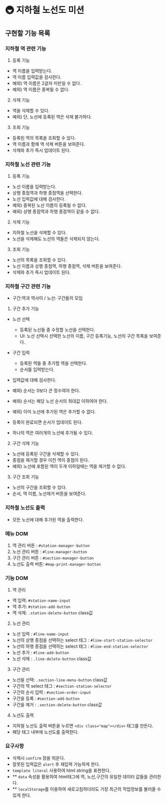 # 🚇 지하철 노선도 미션

## 구현할 기능 목록

### 지하철 역 관련 기능

1. 등록 기능 
  - 역 이름을 입력받는다.
  - 역 이름 입력값을 검사한다.
  - 예외) 역 이름은 2글자 미만일 수 없다.
  - 예외) 역 이름은 중복될 수 없다.

2. 삭제 기능
  - 역을 삭제할 수 있다.
  - 예외) 단, 노선에 등록된 역은 삭제 불가하다.

3. 조회 기능
  - 등록된 역의 목록을 조회할 수 있다.
  - 역 이름과 함께 역 삭제 버튼을 보여준다.
  - 삭제와 추가 즉시 업데이트 된다.
### 지하철 노선 관련 기능

1. 등록 기능 
  - 노선 이름을 입력받는다.
  - 상행 종점역과 하행 종점역을 선택한다.
  - 노선 입력값에 대해 검사한다.
  - 예외) 중복된 노선 이름이 등록될 수 없다.
  - 예외) 상행 종점역과 하행 종점역이 같을 수 없다.
   
2. 삭제 기능 
  - 지하철 노선을 삭제할 수 있다.
  - 노선을 삭제해도 노선의 역들은 삭제되지 않는다.

3. 조회 기능
  - 노선의 목록을 조회할 수 있다.
  - 노선 이름과 상행 종점역, 하행 종점역, 삭제 버튼을 보여준다.
  - 삭제와 추가 즉시 업데이트 된다.
### 지하철 구간 관련 기능
- 구간:역과 역사이 / 노선: 구간들의 모임

1. 구간 추가 기능
  - 노선 선택
    - 등록된 노선들 중 수정할 노선을 선택한다.  
    - UI: 노선 선택시 선택한 노선의 이름, 구간 등록기능, 노선의 구간 목록을 보여준다.
  - 구간 입력
    - 등록된 역들 중 추가할 역을 선택한다.
    - 순서를 입력받는다.
  - 입력값에 대해 검사한다.
  - 예외) 순서는 0보다 큰 정수여야 한다.
  - 예외) 순서는 해당 노선 순서의 최대값 이하여야 한다.
  - 예외) 이미 노선에 추가된 역은 추가할 수 없다.
    
  - 등록이 완료되면 순서가 업데이트 된다.
  - 하나의 역은 여러개의 노선에 추가될 수 있다.  

2. 구간 삭제 기능
  - 노선에 등록된 구간을 삭제할 수 있다.
  - 종점을 제거할 경우 이전 역이 종점이 된다.
  - 예외) 노선에 포함된 역이 두개 이하일때는 역을 제거할 수 없다.

3. 구간 조회 기능
  - 노선의 구간을 조회할 수 있다.
  - 순서, 역 이름, 노선제거 버튼을 보여준다.

### 지하철 노선도 출력
- 모든 노선에 대해 추가된 역을 출력한다.

### 메뉴 DOM
1. 역 관리 버튼 : `#station-manager-button`
2. 노선 관리 버튼 : `#line-manager-button`
3. 구간 관리 버튼 : `#section-manager-button`
4. 노선도 출력 버튼: `#map-print-manager-button`

### 기능 DOM
1. 역 관리
- 역 입력: `#station-name-input`
- 역 추가: `#station-add-button`
- 역 삭제: `.station-delete-button` class값

2. 노선 관리
- 노선 입력 : `#line-name-input` 
- 노선의 상행 종점을 선택하는 select 태그 : `#line-start-station-selector` 
- 노선의 하행 종점을 선택하는 select 태그 : `#line-end-station-selector` 
- 노선 추가 :  `#line-add-button` 
- 노선 삭제 : `.line-delete-button` class값

3. 구간 관리
- 노선을 선택:  `.section-line-menu-button` class값
- 구간의 역 select 태그 : `#section-station-selector` 
- 구간의 순서 입력 :  `#section-order-input` 
- 구간을 등록 : `#section-add-button` 
- 구간을 제거 :  `.section-delete-button` class값

4. 노선도 출력
- 지하철 노선도 출력 버튼을 누르면 `<div class="map"></div>` 태그를 만든다.
- 해당 태그 내부에 노선도를 출력한다.


### 요구사항
- 삭제시 `confirm` 창을 띄운다.
- 잘못된 입력값은 `alert` 후 재입력 가능하게 한다.
- `template literal` 사용하여 html string을 표현한다.
- ** `data` 속성을 활용하여 html태그에 역, 노선,구간의 유일한 데이터 값들을 관리한다.
- ** `localStorage`를 이용하여 새로고침하더라도 가장 최근의 작업정보를 불러올 수 있게 한다.